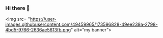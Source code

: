 ### Hi there 👋

<!--
**Maxoud99/Maxoud99** is a ✨ _special_ ✨ repository because its `README.md` (this file) appears on your GitHub profile.

Here are some ideas to get you started:

- 🔭 I’m currently working on ...
- 🌱 I’m currently learning ...
- 👯 I’m looking to collaborate on ...
- 🤔 I’m looking for help with ...
- 💬 Ask me about ...
- 📫 How to reach me: ...
- 😄 Pronouns: ...
- ⚡ Fun fact: ...
-->
<img src= "https://user-images.githubusercontent.com/49459965/173596828-49ee239a-2798-4bd5-9766-2636ae5613fb.png" alt=”my banner”>
